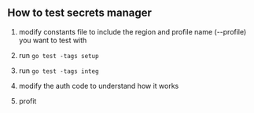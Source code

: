 ## How to test secrets manager

1) modify constants file to include the region and profile name (--profile) you want to test with

2) run `go test -tags setup`

3) run `go test -tags integ`

4) modify the auth code to understand how it works

5) profit
